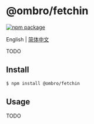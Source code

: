 # @ombro/fetchin

[![npm package](https://badgen.net/npm/v/@ombro/fetchin)](https://npmjs.com/package/@ombro/fetchin)

English | [简体中文](./README_zh.md)

TODO

## Install

```sh
$ npm install @ombro/fetchin
```

## Usage

TODO
